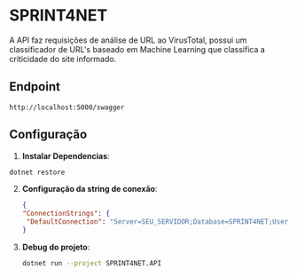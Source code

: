 # SPRINT4NET

A API faz requisições de análise de URL ao VirusTotal, possui um classificador de URL's baseado em Machine Learning que classifica a criticidade do site informado.

## Endpoint

```url
http://localhost:5000/swagger
```

## Configuração

1. **Instalar Dependencias**:
 ```bash
dotnet restore
 ```
2. **Configuração da string de conexão**:
   ```json
   {
   "ConnectionStrings": {
    "DefaultConnection": "Server=SEU_SERVIDOR;Database=SPRINT4NET;User Id=SEU_USUARIO;Password=SUA_SENHA;"
   }
   ```
3. **Debug do projeto**:
   ```bash
   dotnet run --project SPRINT4NET.API
   ```
